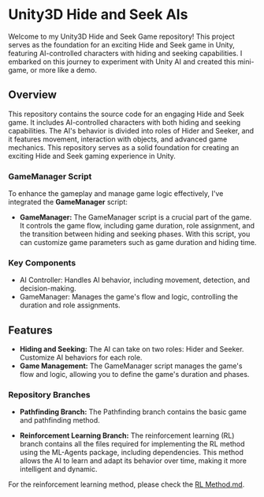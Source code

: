 # Unity3D Hide and Seek AIs

Welcome to my Unity3D Hide and Seek Game repository! This project serves as the foundation for an exciting Hide and Seek game in Unity, featuring AI-controlled characters with hiding and seeking capabilities. I embarked on this journey to experiment with Unity AI and created this mini-game, or more like a demo.

## Overview

This repository contains the source code for an engaging Hide and Seek game. It includes AI-controlled characters with both hiding and seeking capabilities. The AI's behavior is divided into roles of Hider and Seeker, and it features movement, interaction with objects, and advanced game mechanics. This repository serves as a solid foundation for creating an exciting Hide and Seek gaming experience in Unity.

### GameManager Script

To enhance the gameplay and manage game logic effectively, I've integrated the **GameManager** script:

- **GameManager:** The GameManager script is a crucial part of the game. It controls the game flow, including game duration, role assignment, and the transition between hiding and seeking phases. With this script, you can customize game parameters such as game duration and hiding time.

### Key Components

- AI Controller: Handles AI behavior, including movement, detection, and decision-making.
- GameManager: Manages the game's flow and logic, controlling the duration and role assignments.

## Features

- **Hiding and Seeking:** The AI can take on two roles: Hider and Seeker. Customize AI behaviors for each role.
- **Game Management:** The GameManager script manages the game's flow and logic, allowing you to define the game's duration and phases.

### Repository Branches

- **Pathfinding Branch:** The Pathfinding branch contains the basic game and pathfinding method.

- **Reinforcement Learning Branch:** The reinforcement learning (RL) branch contains all the files required for implementing the RL method using the ML-Agents package, including dependencies. This method allows the AI to learn and adapt its behavior over time, making it more intelligent and dynamic.

For the reinforcement learning method, please check the [RL Method.md](https://github.com/DournauxNathan/Hide-n-Seek/blob/main/Rl%20Method.md).

